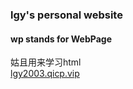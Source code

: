 ### lgy's personal website
#### wp stands for WebPage
姑且用来学习html<br>
[lgy2003.qicp.vip](http://lgy2003.qicp.vip)
